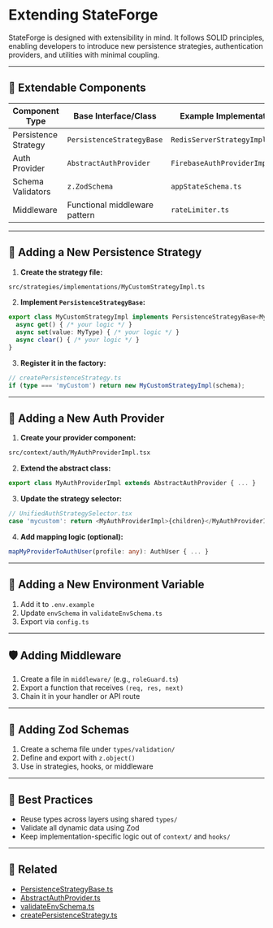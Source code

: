 
# Extending StateForge

StateForge is designed with extensibility in mind. It follows SOLID principles, enabling developers to introduce new persistence strategies, authentication providers, and utilities with minimal coupling.

---

## 🧱 Extendable Components

| Component Type        | Base Interface/Class            | Example Implementation             |
|------------------------|----------------------------------|------------------------------------|
| Persistence Strategy   | `PersistenceStrategyBase`        | `RedisServerStrategyImpl.ts`       |
| Auth Provider          | `AbstractAuthProvider`           | `FirebaseAuthProviderImpl.tsx`     |
| Schema Validators      | `z.ZodSchema`                    | `appStateSchema.ts`                |
| Middleware             | Functional middleware pattern    | `rateLimiter.ts`                   |

---

## 🧩 Adding a New Persistence Strategy

1. **Create the strategy file:**

```bash
src/strategies/implementations/MyCustomStrategyImpl.ts
```

2. **Implement `PersistenceStrategyBase`:**

```ts
export class MyCustomStrategyImpl implements PersistenceStrategyBase<MyType> {
  async get() { /* your logic */ }
  async set(value: MyType) { /* your logic */ }
  async clear() { /* your logic */ }
}
```

3. **Register it in the factory:**

```ts
// createPersistenceStrategy.ts
if (type === 'myCustom') return new MyCustomStrategyImpl(schema);
```

---

## 🔐 Adding a New Auth Provider

1. **Create your provider component:**

```bash
src/context/auth/MyAuthProviderImpl.tsx
```

2. **Extend the abstract class:**

```ts
export class MyAuthProviderImpl extends AbstractAuthProvider { ... }
```

3. **Update the strategy selector:**

```ts
// UnifiedAuthStrategySelector.tsx
case 'mycustom': return <MyAuthProviderImpl>{children}</MyAuthProviderImpl>;
```

4. **Add mapping logic (optional):**

```ts
mapMyProviderToAuthUser(profile: any): AuthUser { ... }
```

---

## 📄 Adding a New Environment Variable

1. Add it to `.env.example`
2. Update `envSchema` in `validateEnvSchema.ts`
3. Export via `config.ts`

---

## 🛡 Adding Middleware

1. Create a file in `middleware/` (e.g., `roleGuard.ts`)
2. Export a function that receives `(req, res, next)`
3. Chain it in your handler or API route

---

## 📑 Adding Zod Schemas

1. Create a schema file under `types/validation/`
2. Define and export with `z.object()`
3. Use in strategies, hooks, or middleware

---

## 🧠 Best Practices

- Reuse types across layers using shared `types/`
- Validate all dynamic data using Zod
- Keep implementation-specific logic out of `context/` and `hooks/`

---

## 🔗 Related

- [PersistenceStrategyBase.ts](../strategies/PersistenceStrategyBase.ts)
- [AbstractAuthProvider.ts](../context/auth/AbstractAuthProvider.ts)
- [validateEnvSchema.ts](../lib/validateEnvSchema.ts)
- [createPersistenceStrategy.ts](../strategies/factory/createPersistenceStrategy.ts)
